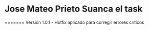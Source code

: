 # Jose Mateo Prieto Suanca el task
=======
Versión 1.0.1 - Hotfix aplicado para corregir errores críticos
